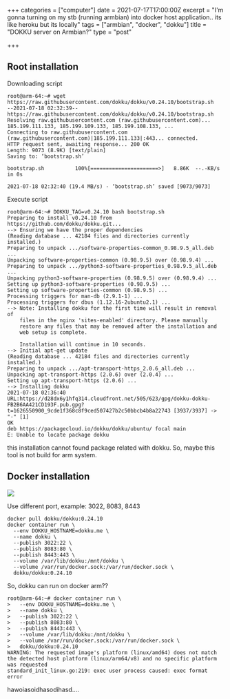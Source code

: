 +++
categories = ["computer"]
date = 2021-07-17T17:00:00Z
excerpt = "I'm gonna turning on my stb (running armbian) into docker host application.. its like heroku but its locally"
tags = ["armbian", "docker", "dokku"]
title = "DOKKU server on Armbian?"
type = "post"

+++
## Root installation

Downloading script

    root@arm-64:~# wget https://raw.githubusercontent.com/dokku/dokku/v0.24.10/bootstrap.sh
    --2021-07-18 02:32:39--  https://raw.githubusercontent.com/dokku/dokku/v0.24.10/bootstrap.sh
    Resolving raw.githubusercontent.com (raw.githubusercontent.com)... 185.199.111.133, 185.199.109.133, 185.199.108.133, ...
    Connecting to raw.githubusercontent.com (raw.githubusercontent.com)|185.199.111.133|:443... connected.
    HTTP request sent, awaiting response... 200 OK
    Length: 9073 (8.9K) [text/plain]
    Saving to: ‘bootstrap.sh’
    
    bootstrap.sh          100%[======================>]   8.86K  --.-KB/s    in 0s
    
    2021-07-18 02:32:40 (19.4 MB/s) - ‘bootstrap.sh’ saved [9073/9073]

Execute script

    root@arm-64:~# DOKKU_TAG=v0.24.10 bash bootstrap.sh
    Preparing to install v0.24.10 from https://github.com/dokku/dokku.git...
    --> Ensuring we have the proper dependencies
    (Reading database ... 42184 files and directories currently installed.)
    Preparing to unpack .../software-properties-common_0.98.9.5_all.deb ...
    Unpacking software-properties-common (0.98.9.5) over (0.98.9.4) ...
    Preparing to unpack .../python3-software-properties_0.98.9.5_all.deb ...
    Unpacking python3-software-properties (0.98.9.5) over (0.98.9.4) ...
    Setting up python3-software-properties (0.98.9.5) ...
    Setting up software-properties-common (0.98.9.5) ...
    Processing triggers for man-db (2.9.1-1) ...
    Processing triggers for dbus (1.12.16-2ubuntu2.1) ...
    --> Note: Installing dokku for the first time will result in removal of
        files in the nginx 'sites-enabled' directory. Please manually
        restore any files that may be removed after the installation and
        web setup is complete.
    
        Installation will continue in 10 seconds.
    --> Initial apt-get update
    (Reading database ... 42184 files and directories currently installed.)
    Preparing to unpack .../apt-transport-https_2.0.6_all.deb ...
    Unpacking apt-transport-https (2.0.6) over (2.0.4) ...
    Setting up apt-transport-https (2.0.6) ...
    --> Installing dokku
    2021-07-18 02:36:40 URL:https://d28dx6y1hfq314.cloudfront.net/505/623/gpg/dokku-dokku-FB2B6AA421CD193F.pub.gpg?t=1626550900_9cde1f368c8f9ced507427b2c50bbcb4b8a22743 [3937/3937] -> "-" [1]
    OK
    deb https://packagecloud.io/dokku/dokku/ubuntu/ focal main
    E: Unable to locate package dokku

this installation cannot found package related with dokku. So, maybe this tool is not build for arm system.

## Docker installation

![](https://res.cloudinary.com/bimagv/image/upload/v1626551900/2021-07/123/2021-07-18-02---55-42---624-1100_zzdxm9.png)

Use different port, example: 3022, 8083, 8443

    docker pull dokku/dokku:0.24.10
    docker container run \
      --env DOKKU_HOSTNAME=dokku.me \
      --name dokku \
      --publish 3022:22 \
      --publish 8083:80 \
      --publish 8443:443 \
      --volume /var/lib/dokku:/mnt/dokku \
      --volume /var/run/docker.sock:/var/run/docker.sock \
      dokku/dokku:0.24.10

So, dokku can run on docker arm??

    root@arm-64:~# docker container run \
    >   --env DOKKU_HOSTNAME=dokku.me \
    >   --name dokku \
    >   --publish 3022:22 \
    >   --publish 8083:80 \
    >   --publish 8443:443 \
    >   --volume /var/lib/dokku:/mnt/dokku \
    >   --volume /var/run/docker.sock:/var/run/docker.sock \
    >   dokku/dokku:0.24.10
    WARNING: The requested image's platform (linux/amd64) does not match the detected host platform (linux/arm64/v8) and no specific platform was requested
    standard_init_linux.go:219: exec user process caused: exec format error

hawoiasoidhasodihasd....